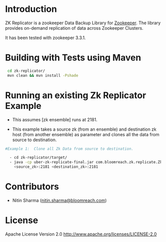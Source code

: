 # Introduction

ZK Replicator is a zookeeper Data Backup Library for [Zookeeper]. The library provides on-demand replication of data across Zookeeper Clusters.

It has been tested with zookeeper 3.3.1.


# Building with Tests using Maven
```sh
 cd zk-replicator/
 mvn clean && mvn install -Pshade
```

# Running an existing Zk Replicator Example
  - This assumes [zk ensemble] runs at 2181.

  - This example takes a source zk (from an ensemble) and destination zk host (from another ensemble) as parameter
    and clones all the data from source to destination.


```sh
#Example 1:  Clone all Zk Data from source to destination.

  - cd zk-replicator/target/
  - java -cp uber-zk-replicate-final.jar com.bloomreach.zk.replicate.ZkReplicator
    <source_zk>:2181 <destination_zk>:2181
```

# Contributors
 - Nitin Sharma (nitin.sharma@bloomreach.com)


# License

Apache License Version 2.0 http://www.apache.org/licenses/LICENSE-2.0


[Zookeeper]:https://zookeeper.apache.org/
